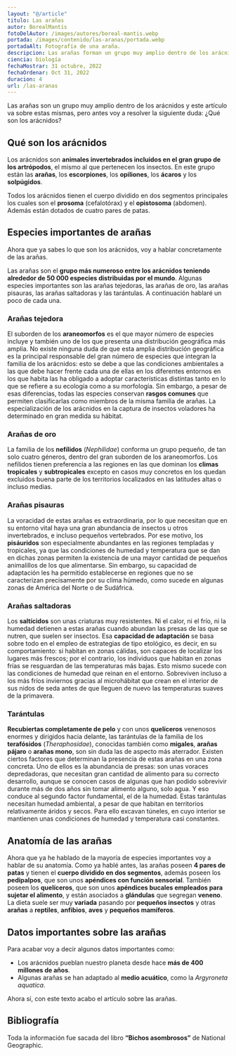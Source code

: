 ```yaml
---
layout: "@/article"
titulo: Las arañas
autor: BorealMantis
fotoDelAutor: /images/autores/boreal-mantis.webp
portada: /images/contenido/las-aranas/portada.webp
portadaAlt: Fotografía de una araña.
descripcion: Las arañas forman un grupo muy amplio dentro de los arácnidos. Explora la diversidad y características de estos fascinantes animales.
ciencia: biología
fechaMostrar: 31 octubre, 2022
fechaOrdenar: Oct 31, 2022
duracion: 4 
url: /las-aranas
---
```


Las arañas son un grupo muy amplio dentro de los arácnidos y este artículo va sobre estas mismas, pero antes voy a resolver la siguiente duda: ¿Qué son los arácnidos?

## Qué son los arácnidos

Los arácnidos son **animales invertebrados incluidos en el gran grupo de los artrópodos**, el mismo al que pertenecen los insectos. En este grupo están las **arañas**, los **escorpiones**, los **opiliones**, los **ácaros** y los **solpúgidos**.

Todos los arácnidos tienen el cuerpo dividido en dos segmentos principales los cuales son el **prosoma** (cefalotórax) y el **opistosoma** (abdomen). Además están dotados de cuatro pares de patas.

## Especies importantes de arañas

Ahora que ya sabes lo que son los arácnidos, voy a hablar concretamente de las arañas.

Las arañas son el **grupo más numeroso entre los arácnidos teniendo alrededor de 50 000 especies distribuidas por el mundo**. Algunas especies importantes son las arañas tejedoras, las arañas de oro, las arañas pisauras, las arañas saltadoras y las tarántulas. A continuación hablaré un poco de cada una.

### Arañas tejedora

El suborden de los **araneomorfos** es el que mayor número de especies incluye y también uno de los que presenta una distribución geográfica más amplia. No existe ninguna duda de que esta amplia distribución geográfica es la principal responsable del gran número de especies que integran la familia de los arácnidos: esto se debe a que las condiciones ambientales a las que debe hacer frente cada una de ellas en los diferentes entornos en los que habita las ha obligado a adoptar características distintas tanto en lo que se refiere a su ecología como a su morfología. Sin embargo, a pesar de esas diferencias, todas las especies conservan **rasgos comunes** que permiten clasificarlas como miembros de la misma familia de arañas. La especialización de los arácnidos en la captura de insectos voladores ha determinado en gran medida su hábitat.

### Arañas de oro

La familia de los **nefílidos** (*Nephilidae*) conforma un grupo pequeño, de tan solo cuatro géneros, dentro del gran suborden de los araneomorfos. Los nefílidos tienen preferencia a las regiones en las que dominan los **climas tropicales** y **subtropicales** excepto en casos muy concretos en los quedan excluidos buena parte de los territorios localizados en las latitudes altas o incluso medias.

### Arañas pisauras

La voracidad de estas arañas es extraordinaria, por lo que necesitan que en su entorno vital haya una gran abundancia de insectos u otros invertebrados, e incluso pequeños vertebrados. Por ese motivo, los **pisáuridos** son especialmente abundantes en las regiones templadas y tropicales, ya que las condiciones de humedad y temperatura que se dan en dichas zonas permiten la existencia de una mayor cantidad de pequeños animalillos de los que alimentarse. Sin embargo, su capacidad de adaptación les ha permitido establecerse en regiones que no se caracterizan precisamente por su clima húmedo, como sucede en algunas zonas de América del Norte o de Sudáfrica.

### Arañas saltadoras

Los **saltícidos** son unas criaturas muy resistentes. Ni el calor, ni el frío, ni la humedad detienen a estas arañas cuando abundan las presas de las que se nutren, que suelen ser insectos. Esa **capacidad de adaptación** se basa sobre todo en el empleo de estrategias de tipo etológico, es decir, en su comportamiento: si habitan en zonas cálidas, son capaces de localizar los lugares más frescos; por el contrario, los individuos que habitan en zonas frías se resguardan de las temperaturas más bajas. Esto mismo sucede con las condiciones de humedad que reinan en el entorno. Sobreviven incluso a los más fríos inviernos gracias al microhábitat que crean en el interior de sus nidos de seda antes de que lleguen de nuevo las temperaturas suaves de la primavera.

### Tarántulas

**Recubiertas completamente de pelo** y con unos **quelíceros** venenosos enormes y dirigidos hacia delante, las tarántulas de la familia de los **terafósidos** (*Theraphosidae*), conocidas también como **migales**, **arañas pájaro** o **arañas mono**, son sin duda las de aspecto más aterrador. Existen ciertos factores que determinan la presencia de estas arañas en una zona concreta. Uno de ellos es la abundancia de presas: son unas voraces depredadoras, que necesitan gran cantidad de alimento para su correcto desarrollo, aunque se conocen casos de algunas que han podido sobrevivir durante más de dos años sin tomar alimento alguno, solo agua. Y eso conduce al segundo factor fundamental, el de la humedad. Estas tarántulas necesitan humedad ambiental, a pesar de que habitan en territorios relativamente áridos y secos. Para ello excavan túneles, en cuyo interior se mantienen unas condiciones de humedad y temperatura casi constantes.

## Anatomía de las arañas

Ahora que ya he hablado de la mayoría de especies importantes voy a hablar de su anatomía. Como ya hablé antes, las arañas poseen **4 pares de patas** y tienen el **cuerpo dividido en dos segmentos**, además poseen los **pedipalpos**, que son unos **apéndices con función sensorial**. También poseen los **quelíceros**, que son unos **apéndices bucales empleados para sujetar el alimento**, y están asociados a **glándulas** que segregan **veneno**. La dieta suele ser muy **variada** pasando por **pequeños insectos** y otras **arañas** a **reptiles**, **anfibios**, **aves** y **pequeños mamíferos**.

## Datos importantes sobre las arañas
Para acabar voy a decir algunos datos importantes como:

- Los arácnidos pueblan nuestro planeta desde hace **más de 400 millones de años**.
- Algunas arañas se han adaptado al **medio acuático**, como la *Argyroneta aquatica*.

Ahora sí, con este texto acabo el artículo sobre las arañas.

## Bibliografía

Toda la información fue sacada del libro **“Bichos asombrosos”** de National Geographic.